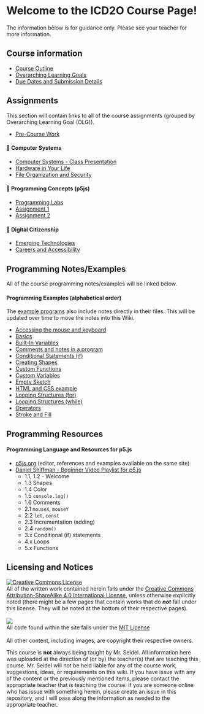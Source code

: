 # Welcome to the ICD2O Course Page!

The information below is for guidance only.  Please see your teacher for more information.

## Course information

* [Course Outline](./Course-Outline)
* [Overarching Learning Goals](./images/ICD2O.jpg)
* [Due Dates and Submission Details](./Due-Dates-and-Submission-Details)

## Assignments

This section will contain links to all of the course assignments (grouped by Overarching Learning Goal (OLG)).

* [Pre-Course Work](./Pre-Course-Work)

#### &#x1F4D9; Computer Systems
* [Computer Systems - Class Presentation](./Computer-Systems-Class-Presentation)
* [Hardware in Your Life](./Hardware-in-Your-Life)
* [File Organization and Security](./File-Organization-and-Security)

#### &#x1F4D8; Programming Concepts (p5js)
* [Programming Labs](./Programming-Labs)
* [Assignment 1](./Programming-Assignment-1)
* [Assignment 2](./Programming-Assignment-2)

#### &#x1F4D7; Digital Citizenship
* [Emerging Technologies](./Emerging-Technologies)
* [Careers and Accessibility](./Careers-and-Accessibility)

## Programming Notes/Examples

All of the course programming notes/examples will be linked below. 

#### Programming Examples (alphabetical order)
The [example programs](https://github.com/johnfraserss/ICD2O/tree/main/examples) also include notes directly in their files.  This will be updated over time to move the notes into this Wiki.

* [Accessing the mouse and keyboard](https://github.com/johnfraserss/ICD2O/tree/main/examples/accessingMouseAndKeyboard)
* [Basics](https://github.com/johnfraserss/ICD2O/tree/main/examples/basics)
* [Built-In Variables](https://github.com/johnfraserss/ICD2O/tree/main/examples/builtInVariables)
* [Comments and notes in a program](https://github.com/johnfraserss/ICD2O/tree/main/examples/commentsAndNotes)
* [Conditional Statements (if)](https://github.com/johnfraserss/ICD2O/tree/main/examples/conditionalStatements)
* [Creating Shapes](https://github.com/johnfraserss/ICD2O/tree/main/examples/creatingShapes)
* [Custom Functions](https://github.com/johnfraserss/ICD2O/tree/main/examples/customFunctions)
* [Custom Variables](https://github.com/johnfraserss/ICD2O/tree/main/examples/customVariables)
* [Empty Sketch](https://github.com/johnfraserss/ICD2O/tree/main/examples/emptySketch)
* [HTML and CSS example](https://github.com/johnfraserss/ICD2O/tree/main/examples/HTMLandCSS)
* [Looping Structures (for)](https://github.com/johnfraserss/ICD2O/tree/main/examples/loopingStructuresFor)
* [Looping Structures (while)](https://github.com/johnfraserss/ICD2O/tree/main/examples/loopingStructuresWhile)
* [Operators](https://github.com/johnfraserss/ICD2O/tree/main/examples/operators)
* [Stroke and Fill](https://github.com/johnfraserss/ICD2O/tree/main/examples/strokeAndFill)

## Programming Resources
#### Programming Language and Resources for p5.js
* [p5js.org](https://p5js.org/) (editor, references and examples available on the same site)
* [Daniel Shiffman - Beginner Video Playlist for p5.js](https://www.youtube.com/watch?v=HerCR8bw_GE&list=PLRqwX-V7Uu6Zy51Q-x9tMWIv9cueOFTFA)
  * 1.1, 1.2 - Welcome
  * 1.3 Shapes
  * 1.4 Color
  * 1.5 `console.log()`
  * 1.6 Comments
  * 2.1 `mouseX`, `mouseY`
  * 2.2 `let`, `const`
  * 2.3 Incrementation (adding)
  * 2.4 `random()`
  * 3.x Conditional (if) statements
  * 4.x Loops
  * 5.x Functions

## Licensing and Notices
<a rel="license" href="http://creativecommons.org/licenses/by-sa/4.0/"><img alt="Creative Commons License" style="border-width:0" src="https://i.creativecommons.org/l/by-sa/4.0/88x31.png" /></a><br/>
All of the written work contained herein falls under the <a rel="license" href="http://creativecommons.org/licenses/by-sa/4.0/">Creative Commons Attribution-ShareAlike 4.0 International License</a>, unless otherwise explicitly noted (there might be a few pages that contain works that do _**not**_ fall under this license.  They will be noted at the bottom of their respective pages).<br/><br/>
<a href="https://github.com/johnfraserss/ICD2O/blob/master/LICENSE.md" rel="license"><img src="https://raw.githubusercontent.com/wiki/johnfraserss/ICS3U/images/mit.png" /></a><br/>
All code found within the site falls under the [MIT License](https://github.com/johnfraserss/ICD2O/blob/master/LICENSE.md)<br/><br/>
All other content, including images, are copyright their respective owners.

This course is **not** always being taught by Mr. Seidel.  All information here was uploaded at the direction of (or by) the teacher(s) that are teaching this course.  Mr. Seidel will not be held liable for any of the course work, suggestions, ideas, or requirements on this wiki.  If you have issue with any of the content or the previously mentioned items, please contact the appropriate teacher that is teaching the course.  If you are someone online who has issue with something herein, please create an issue in this repository, and I will pass along the information as needed to the appropriate teacher.